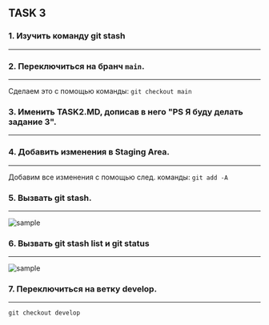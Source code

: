## TASK 3

### 1. Изучить команду git stash
---

### 2. Переключиться на бранч `main`.
---

Сделаем это с помощью команды: `git checkout main`

### 3. Именить TASK2.MD, дописав в него "PS Я буду делать задание 3".
---

### 4. Добавить изменения в Staging Area.
---

Добавим все изменения с помощью след. команды: `git add -A`

### 5. Вызвать git stash.
---

![sample](img/git_stash)

### 6. Вызвать git stash list и git status
---

![sample](img/git_stash_and_stat)


### 7. Переключиться на ветку develop.
---

`git checkout develop`
